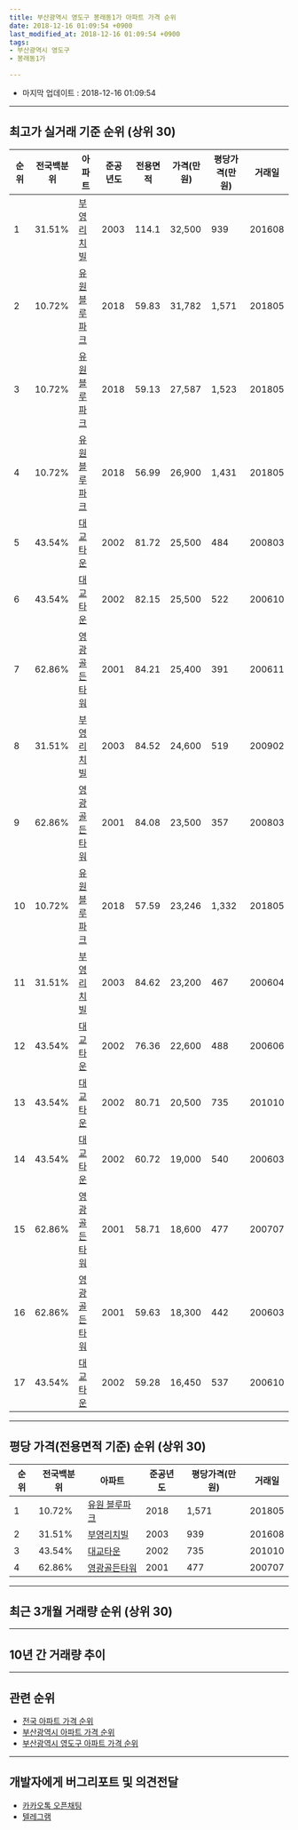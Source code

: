 ```yaml
---
title: 부산광역시 영도구 봉래동1가 아파트 가격 순위
date: 2018-12-16 01:09:54 +0900
last_modified_at: 2018-12-16 01:09:54 +0900
tags:
- 부산광역시 영도구
- 봉래동1가

---
```


* 마지막 업데이트 : 2018-12-16 01:09:54

---

## 최고가 실거래 기준 순위 (상위 30)


|순위|전국백분위|아파트|준공년도|전용면적|가격(만원)|평당가격(만원)|거래일|
|---|---|---|---|---|---|---|---|
|1|31.51%|[부영리치빌](https://search.naver.com/search.naver?query=%EB%B6%80%EC%82%B0%EA%B4%91%EC%97%AD%EC%8B%9C+%EC%98%81%EB%8F%84%EA%B5%AC+%EB%B4%89%EB%9E%98%EB%8F%991%EA%B0%80+%EB%B6%80%EC%98%81%EB%A6%AC%EC%B9%98%EB%B9%8C)|2003|114.1|32,500|939|201608|
|2|10.72%|[유원 블루파크](https://search.naver.com/search.naver?query=%EB%B6%80%EC%82%B0%EA%B4%91%EC%97%AD%EC%8B%9C+%EC%98%81%EB%8F%84%EA%B5%AC+%EB%B4%89%EB%9E%98%EB%8F%991%EA%B0%80+%EC%9C%A0%EC%9B%90+%EB%B8%94%EB%A3%A8%ED%8C%8C%ED%81%AC)|2018|59.83|31,782|1,571|201805|
|3|10.72%|[유원 블루파크](https://search.naver.com/search.naver?query=%EB%B6%80%EC%82%B0%EA%B4%91%EC%97%AD%EC%8B%9C+%EC%98%81%EB%8F%84%EA%B5%AC+%EB%B4%89%EB%9E%98%EB%8F%991%EA%B0%80+%EC%9C%A0%EC%9B%90+%EB%B8%94%EB%A3%A8%ED%8C%8C%ED%81%AC)|2018|59.13|27,587|1,523|201805|
|4|10.72%|[유원 블루파크](https://search.naver.com/search.naver?query=%EB%B6%80%EC%82%B0%EA%B4%91%EC%97%AD%EC%8B%9C+%EC%98%81%EB%8F%84%EA%B5%AC+%EB%B4%89%EB%9E%98%EB%8F%991%EA%B0%80+%EC%9C%A0%EC%9B%90+%EB%B8%94%EB%A3%A8%ED%8C%8C%ED%81%AC)|2018|56.99|26,900|1,431|201805|
|5|43.54%|[대교타운](https://search.naver.com/search.naver?query=%EB%B6%80%EC%82%B0%EA%B4%91%EC%97%AD%EC%8B%9C+%EC%98%81%EB%8F%84%EA%B5%AC+%EB%B4%89%EB%9E%98%EB%8F%991%EA%B0%80+%EB%8C%80%EA%B5%90%ED%83%80%EC%9A%B4)|2002|81.72|25,500|484|200803|
|6|43.54%|[대교타운](https://search.naver.com/search.naver?query=%EB%B6%80%EC%82%B0%EA%B4%91%EC%97%AD%EC%8B%9C+%EC%98%81%EB%8F%84%EA%B5%AC+%EB%B4%89%EB%9E%98%EB%8F%991%EA%B0%80+%EB%8C%80%EA%B5%90%ED%83%80%EC%9A%B4)|2002|82.15|25,500|522|200610|
|7|62.86%|[영광골든타워](https://search.naver.com/search.naver?query=%EB%B6%80%EC%82%B0%EA%B4%91%EC%97%AD%EC%8B%9C+%EC%98%81%EB%8F%84%EA%B5%AC+%EB%B4%89%EB%9E%98%EB%8F%991%EA%B0%80+%EC%98%81%EA%B4%91%EA%B3%A8%EB%93%A0%ED%83%80%EC%9B%8C)|2001|84.21|25,400|391|200611|
|8|31.51%|[부영리치빌](https://search.naver.com/search.naver?query=%EB%B6%80%EC%82%B0%EA%B4%91%EC%97%AD%EC%8B%9C+%EC%98%81%EB%8F%84%EA%B5%AC+%EB%B4%89%EB%9E%98%EB%8F%991%EA%B0%80+%EB%B6%80%EC%98%81%EB%A6%AC%EC%B9%98%EB%B9%8C)|2003|84.52|24,600|519|200902|
|9|62.86%|[영광골든타워](https://search.naver.com/search.naver?query=%EB%B6%80%EC%82%B0%EA%B4%91%EC%97%AD%EC%8B%9C+%EC%98%81%EB%8F%84%EA%B5%AC+%EB%B4%89%EB%9E%98%EB%8F%991%EA%B0%80+%EC%98%81%EA%B4%91%EA%B3%A8%EB%93%A0%ED%83%80%EC%9B%8C)|2001|84.08|23,500|357|200803|
|10|10.72%|[유원 블루파크](https://search.naver.com/search.naver?query=%EB%B6%80%EC%82%B0%EA%B4%91%EC%97%AD%EC%8B%9C+%EC%98%81%EB%8F%84%EA%B5%AC+%EB%B4%89%EB%9E%98%EB%8F%991%EA%B0%80+%EC%9C%A0%EC%9B%90+%EB%B8%94%EB%A3%A8%ED%8C%8C%ED%81%AC)|2018|57.59|23,246|1,332|201805|
|11|31.51%|[부영리치빌](https://search.naver.com/search.naver?query=%EB%B6%80%EC%82%B0%EA%B4%91%EC%97%AD%EC%8B%9C+%EC%98%81%EB%8F%84%EA%B5%AC+%EB%B4%89%EB%9E%98%EB%8F%991%EA%B0%80+%EB%B6%80%EC%98%81%EB%A6%AC%EC%B9%98%EB%B9%8C)|2003|84.62|23,200|467|200604|
|12|43.54%|[대교타운](https://search.naver.com/search.naver?query=%EB%B6%80%EC%82%B0%EA%B4%91%EC%97%AD%EC%8B%9C+%EC%98%81%EB%8F%84%EA%B5%AC+%EB%B4%89%EB%9E%98%EB%8F%991%EA%B0%80+%EB%8C%80%EA%B5%90%ED%83%80%EC%9A%B4)|2002|76.36|22,600|488|200606|
|13|43.54%|[대교타운](https://search.naver.com/search.naver?query=%EB%B6%80%EC%82%B0%EA%B4%91%EC%97%AD%EC%8B%9C+%EC%98%81%EB%8F%84%EA%B5%AC+%EB%B4%89%EB%9E%98%EB%8F%991%EA%B0%80+%EB%8C%80%EA%B5%90%ED%83%80%EC%9A%B4)|2002|80.71|20,500|735|201010|
|14|43.54%|[대교타운](https://search.naver.com/search.naver?query=%EB%B6%80%EC%82%B0%EA%B4%91%EC%97%AD%EC%8B%9C+%EC%98%81%EB%8F%84%EA%B5%AC+%EB%B4%89%EB%9E%98%EB%8F%991%EA%B0%80+%EB%8C%80%EA%B5%90%ED%83%80%EC%9A%B4)|2002|60.72|19,000|540|200603|
|15|62.86%|[영광골든타워](https://search.naver.com/search.naver?query=%EB%B6%80%EC%82%B0%EA%B4%91%EC%97%AD%EC%8B%9C+%EC%98%81%EB%8F%84%EA%B5%AC+%EB%B4%89%EB%9E%98%EB%8F%991%EA%B0%80+%EC%98%81%EA%B4%91%EA%B3%A8%EB%93%A0%ED%83%80%EC%9B%8C)|2001|58.71|18,600|477|200707|
|16|62.86%|[영광골든타워](https://search.naver.com/search.naver?query=%EB%B6%80%EC%82%B0%EA%B4%91%EC%97%AD%EC%8B%9C+%EC%98%81%EB%8F%84%EA%B5%AC+%EB%B4%89%EB%9E%98%EB%8F%991%EA%B0%80+%EC%98%81%EA%B4%91%EA%B3%A8%EB%93%A0%ED%83%80%EC%9B%8C)|2001|59.63|18,300|442|200603|
|17|43.54%|[대교타운](https://search.naver.com/search.naver?query=%EB%B6%80%EC%82%B0%EA%B4%91%EC%97%AD%EC%8B%9C+%EC%98%81%EB%8F%84%EA%B5%AC+%EB%B4%89%EB%9E%98%EB%8F%991%EA%B0%80+%EB%8C%80%EA%B5%90%ED%83%80%EC%9A%B4)|2002|59.28|16,450|537|200610|


---

## 평당 가격(전용면적 기준) 순위 (상위 30)


|순위|전국백분위|아파트|준공년도|평당가격(만원)|거래일|
|---|---|---|---|---|---|
|1|10.72%|[유원 블루파크](https://search.naver.com/search.naver?query=%EB%B6%80%EC%82%B0%EA%B4%91%EC%97%AD%EC%8B%9C+%EC%98%81%EB%8F%84%EA%B5%AC+%EB%B4%89%EB%9E%98%EB%8F%991%EA%B0%80+%EC%9C%A0%EC%9B%90+%EB%B8%94%EB%A3%A8%ED%8C%8C%ED%81%AC)|2018|1,571|201805|
|2|31.51%|[부영리치빌](https://search.naver.com/search.naver?query=%EB%B6%80%EC%82%B0%EA%B4%91%EC%97%AD%EC%8B%9C+%EC%98%81%EB%8F%84%EA%B5%AC+%EB%B4%89%EB%9E%98%EB%8F%991%EA%B0%80+%EB%B6%80%EC%98%81%EB%A6%AC%EC%B9%98%EB%B9%8C)|2003|939|201608|
|3|43.54%|[대교타운](https://search.naver.com/search.naver?query=%EB%B6%80%EC%82%B0%EA%B4%91%EC%97%AD%EC%8B%9C+%EC%98%81%EB%8F%84%EA%B5%AC+%EB%B4%89%EB%9E%98%EB%8F%991%EA%B0%80+%EB%8C%80%EA%B5%90%ED%83%80%EC%9A%B4)|2002|735|201010|
|4|62.86%|[영광골든타워](https://search.naver.com/search.naver?query=%EB%B6%80%EC%82%B0%EA%B4%91%EC%97%AD%EC%8B%9C+%EC%98%81%EB%8F%84%EA%B5%AC+%EB%B4%89%EB%9E%98%EB%8F%991%EA%B0%80+%EC%98%81%EA%B4%91%EA%B3%A8%EB%93%A0%ED%83%80%EC%9B%8C)|2001|477|200707|


---

## 최근 3개월 거래량 순위 (상위 30)


<div style="width:100%;">
    <canvas id="deal_count_ranking" height="250"></canvas>
</div>


<script>
new Chart(document.getElementById("deal_count_ranking"), {
    type: 'horizontalBar',
    data: {
        labels: ['영광골든타워'],
        datasets: [{
            label: '실거래 수',
            data: [2],
            borderColor: "rgba(255, 0, 128, 1)",
            backgroundColor: "rgba(255, 0, 128, 0.5)",
            fill: false,
        }]
    },
    options: {
        responsive: true,
        title: {
            display: true,
            text: '최근 3개월 거래량 순위'
        },
        tooltips: {
            mode: 'index',
            intersect: false,
            callbacks: {
                title: function(tooltipItems, data) {
                    return "실거래 수:";
                },
                label: function(tooltipItem, data) {
                    return data.labels[tooltipItem.index] + ": " + tooltipItem.xLabel;
                }
            }
        },
        hover: {
            mode: 'nearest',
            intersect: true
        },
        scales: {
            xAxes: [{
                display: true,
                scaleLabel: {
                    display: true,
                    labelString: '실거래 수'
                },
                ticks: {
                    suggestedMin: 0,
                }
            }],
            yAxes: [{
                display: true,
                ticks: {
                    autoSkip: false,
                    callback: function(value, index, values) {
                        if (value.length > 15)
                            return value.substr(0, 13) + "...";
                        else
                            return value;
                    }
                },
                scaleLabel: {
                    display: false,
                }
            }]
        }
    }
});

</script>


---

## 10년 간 거래량 추이


<div style="width:100%;">
    <canvas id="deal_progress" height="250"></canvas>
</div>

<script>
new Chart(document.getElementById("deal_progress"), {
    type: 'line',
    data: {
        labels: ['200812','200901','200902','200903','200904','200905','200906','200907','200908','200909','200910','200911','200912','201001','201002','201003','201004','201005','201006','201007','201008','201009','201010','201011','201012','201101','201102','201103','201104','201105','201106','201107','201108','201109','201110','201111','201112','201201','201202','201203','201204','201205','201206','201207','201208','201209','201210','201211','201212','201301','201302','201303','201304','201305','201306','201307','201308','201309','201310','201311','201312','201401','201402','201403','201404','201405','201406','201407','201408','201409','201410','201411','201412','201501','201502','201503','201504','201505','201506','201507','201508','201509','201510','201511','201512','201601','201602','201603','201604','201605','201606','201607','201608','201609','201610','201611','201612','201701','201702','201703','201704','201705','201706','201707','201708','201709','201710','201711','201712','201801','201802','201803','201804','201805','201806','201807','201808','201809','201810','201811','201812'],
        datasets: [{
            label: '실거래 수',
            pointRadius: 1,
            data: [0, 2, 2, 2, 1, 0, 1, 1, 1, 0, 0, 1, 0, 0, 2, 1, 2, 0, 0, 0, 0, 2, 4, 1, 0, 0, 0, 3, 1, 5, 1, 1, 1, 3, 1, 1, 0, 0, 2, 2, 1, 0, 0, 2, 2, 1, 1, 1, 0, 1, 1, 1, 1, 3, 1, 2, 1, 3, 0, 2, 2, 0, 0, 0, 0, 1, 0, 2, 2, 0, 0, 2, 0, 1, 1, 2, 1, 3, 2, 3, 2, 1, 2, 0, 2, 0, 2, 0, 1, 1, 0, 2, 1, 2, 1, 1, 1, 1, 1, 0, 1, 0, 1, 0, 1, 0, 0, 1, 0, 0, 2, 0, 0, 8, 1, 0, 0, 1, 2, 0, 0],
            borderColor: "rgba(255, 201, 14, 1)",
            backgroundColor: "rgba(255, 201, 14, 0.5)",
            fill: true,
        }]
    },
    options: {
        responsive: true,
        title: {
            display: true,
            text: '10년간 거래량 추이'
        },
        tooltips: {
            mode: 'index',
            intersect: false,
        },
        hover: {
            mode: 'nearest',
            intersect: true
        },
        scales: {
            xAxes: [{
                display: true,
                scaleLabel: {
                    display: true,
                    labelString: '년/월'
                }
            }],
            yAxes: [{
                display: true,
                ticks: {
                    suggestedMin: 0,
                },
                scaleLabel: {
                    display: true,
                    labelString: '실거래 수'
                }
            }]
        }
    }
});

</script>


---

## 관련 순위

- [전국 아파트 가격 순위](https://inasie.github.io/apt-ranking/전국)
- [부산광역시 아파트 가격 순위](https://inasie.github.io/apt-ranking/부산광역시)
- [부산광역시 영도구 아파트 가격 순위](https://inasie.github.io/apt-ranking/부산광역시-영도구)


---

## 개발자에게 버그리포트 및 의견전달

- [카카오톡 오픈채팅](https://open.kakao.com/o/gLJUAP4)
- [텔레그램](https://t.me/inasie)

